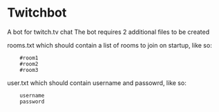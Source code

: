 Twitchbot
=========

A bot for twitch.tv chat
The bot requires 2 additional files to be created

rooms.txt which should contain a list of rooms to join on startup, like so:
```
    #room1
    #room2
    #room3
```

user.txt which should contain username and passowrd, like so:
```
    username
    password
```